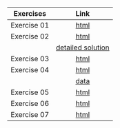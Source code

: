 Exercises        | Link
:-----:          | :--------:
Exercise 01      | [html](../exercise_pluto_01)
Exercise 02      | [html](../exercise_pluto_02)
                 | [detailed solution](../assets/spreadsheets/exercise_02_Sol.xlsx)
Exercise 03      | [html](../notebooks/Exercises/exercise_03_wSol.html)
Exercise 04      | [html](../notebooks/Exercises/exercise_04_wSol.html)
                 | [data](../assets/spreadsheets/exercise_04b_noSol.xlsx) 
Exercise 05      | [html](../notebooks/Exercises/exercise_05_wSol.html)
Exercise 06      | [html](../notebooks/Exercises/exercise_06_wSol.html)
Exercise 07      | [html](../notebooks/Exercises/exercise_07_wSol.html)

